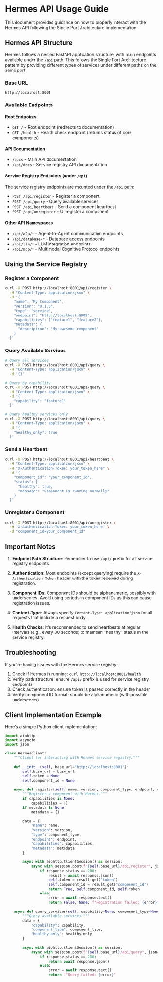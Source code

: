 # Hermes API Usage Guide

This document provides guidance on how to properly interact with the Hermes API following the Single Port Architecture implementation.

## Hermes API Structure

Hermes follows a nested FastAPI application structure, with main endpoints available under the `/api` path. This follows the Single Port Architecture pattern by providing different types of services under different paths on the same port.

### Base URL

```
http://localhost:8001
```

### Available Endpoints

#### Root Endpoints

- `GET /` - Root endpoint (redirects to documentation)
- `GET /health` - Health check endpoint (returns status of core components)

#### API Documentation

- `/docs` - Main API documentation
- `/api/docs` - Service registry API documentation

#### Service Registry Endpoints (under `/api`)

The service registry endpoints are mounted under the `/api` path:

- `POST /api/register` - Register a component
- `POST /api/query` - Query available services
- `POST /api/heartbeat` - Send a component heartbeat
- `POST /api/unregister` - Unregister a component

#### Other API Namespaces

- `/api/a2a/*` - Agent-to-Agent communication endpoints
- `/api/database/*` - Database access endpoints
- `/api/llm/*` - LLM integration endpoints
- `/api/mcp/*` - Multimodal Cognitive Protocol endpoints

## Using the Service Registry

### Register a Component

```bash
curl -X POST http://localhost:8001/api/register \
  -H "Content-Type: application/json" \
  -d '{
    "name": "My Component",
    "version": "0.1.0", 
    "type": "service",
    "endpoint": "http://localhost:8005",
    "capabilities": ["feature1", "feature2"],
    "metadata": {
      "description": "My awesome component"
    }
  }'
```

### Query Available Services

```bash
# Query all services
curl -X POST http://localhost:8001/api/query \
  -H "Content-Type: application/json" \
  -d '{}'

# Query by capability
curl -X POST http://localhost:8001/api/query \
  -H "Content-Type: application/json" \
  -d '{
    "capability": "feature1"
  }'

# Query healthy services only
curl -X POST http://localhost:8001/api/query \
  -H "Content-Type: application/json" \
  -d '{
    "healthy_only": true
  }'
```

### Send a Heartbeat

```bash
curl -X POST http://localhost:8001/api/heartbeat \
  -H "Content-Type: application/json" \
  -H "X-Authentication-Token: your_token_here" \
  -d '{
    "component_id": "your_component_id",
    "status": {
      "healthy": true,
      "message": "Component is running normally"
    }
  }'
```

### Unregister a Component

```bash
curl -X POST http://localhost:8001/api/unregister \
  -H "X-Authentication-Token: your_token_here" \
  -d "component_id=your_component_id"
```

## Important Notes

1. **Endpoint Path Structure**: Remember to use `/api/` prefix for all service registry endpoints.

2. **Authentication**: Most endpoints (except querying) require the `X-Authentication-Token` header with the token received during registration.

3. **Component IDs**: Component IDs should be alphanumeric, possibly with underscores. Avoid using periods in component IDs as this can cause registration issues.

4. **Content-Type**: Always specify `Content-Type: application/json` for all requests that include a request body.

5. **Health Checks**: It's recommended to send heartbeats at regular intervals (e.g., every 30 seconds) to maintain "healthy" status in the service registry.

## Troubleshooting

If you're having issues with the Hermes service registry:

1. Check if Hermes is running: `curl http://localhost:8001/health`
2. Verify path structure: ensure `/api/` prefix is used for service registry endpoints
3. Check authentication: ensure token is passed correctly in the header
4. Verify component ID format: should be alphanumeric (with possible underscores)

## Client Implementation Example

Here's a simple Python client implementation:

```python
import aiohttp
import asyncio
import json

class HermesClient:
    """Client for interacting with Hermes service registry."""
    
    def __init__(self, base_url="http://localhost:8001"):
        self.base_url = base_url
        self.token = None
        self.component_id = None
    
    async def register(self, name, version, component_type, endpoint, capabilities=None, metadata=None):
        """Register a component with Hermes."""
        if capabilities is None:
            capabilities = []
        if metadata is None:
            metadata = {}
            
        data = {
            "name": name,
            "version": version,
            "type": component_type,
            "endpoint": endpoint,
            "capabilities": capabilities,
            "metadata": metadata
        }
        
        async with aiohttp.ClientSession() as session:
            async with session.post(f"{self.base_url}/api/register", json=data) as response:
                if response.status == 200:
                    result = await response.json()
                    self.token = result.get("token")
                    self.component_id = result.get("component_id")
                    return True, self.component_id, self.token
                else:
                    error = await response.text()
                    return False, None, f"Registration failed: {error}"
    
    async def query_services(self, capability=None, component_type=None, healthy_only=False):
        """Query available services."""
        data = {
            "capability": capability,
            "component_type": component_type,
            "healthy_only": healthy_only
        }
        
        async with aiohttp.ClientSession() as session:
            async with session.post(f"{self.base_url}/api/query", json=data) as response:
                if response.status == 200:
                    return await response.json()
                else:
                    error = await response.text()
                    return f"Query failed: {error}"
```